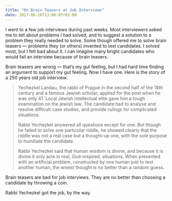 ```yaml
---
title: "On Brain Teasers at Job Interviews"
date: 2017-06-26T13:08:07+03:00
---
```


I went to a few job interviews during past weeks. Most interviewers asked me to
tell about problems I had solved, and to suggest a solution to a problem they
really needed to solve. Some though offered me to solve brain teasers —
problems they (or others) invented to test candidates. I solved most, but I
felt bad about it. I can imagine many bright candidates who would fail an
interview because of brain teasers.

Brain teasers are wrong — that’s my gut feeling, but I had hard time finding an
argument to support my gut feeling. Now I have one. Here is the story of a 250
years old job interview.

> Yechezkel Landau, the rabbi of Prague in the second half of the 18th
> century and a famous Jewish scholar, applied for the post when he was only
> 41. Local Jewish intellectual elite gave him a tough examination on the
> jewish law. The candidate had to analyse and resolve difficult case
> studies, and provide rulings for complicated situations.
> 
> Rabbi Yechezkel answered all questions except for one. But though he failed
> to solve one particular riddle, he showed clearly that the riddle was not a
> real case but a thought-up one, with the sole purpose to humiliate the
> candidate.
> 
> Rabbi Yechezkel said that human wisdom is divine, and because it is divine
> it only acts in real, God-inspired, situations. When presented with an
> artificial problem, constructed by one human just to test another human,
> the wisest thought is no better than a random guess.

Brain teasers are bad for job interviews. They are no better than choosing a
candidate by throwing a coin.

Rabbi Yechezkel got the job, by the way.
